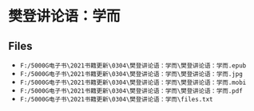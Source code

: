 # 樊登讲论语：学而

## Files

- `F:/5000G电子书\2021书籍更新\0304\樊登讲论语：学而\樊登讲论语：学而.epub`
- `F:/5000G电子书\2021书籍更新\0304\樊登讲论语：学而\樊登讲论语：学而.jpg`
- `F:/5000G电子书\2021书籍更新\0304\樊登讲论语：学而\樊登讲论语：学而.mobi`
- `F:/5000G电子书\2021书籍更新\0304\樊登讲论语：学而\樊登讲论语：学而.pdf`
- `F:/5000G电子书\2021书籍更新\0304\樊登讲论语：学而\files.txt`
